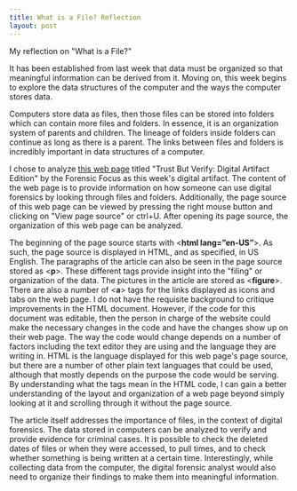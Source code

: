 ```yaml
---
title: What is a File? Reflection
layout: post
---
```

My reflection on "What is a File?"
 
It has been established from last week that data must be organized so that meaningful information can be derived from it. Moving on, this week begins to explore the data structures of the computer and the ways the computer stores data.
 
Computers store data as files, then those files can be stored into folders which can contain more files and folders. In essence, it is an organization system of parents and children. The lineage of folders inside folders can continue as long as there is a parent. The links between files and folders is incredibly important in data structures of a computer.
 
I chose to analyze [this web page](https://www.forensicfocus.com/webinars/trust-but-verify-digital-artifact-edition/) titled "Trust But Verify: Digital Artifact Edition" by the Forensic Focus as this week's digital artifact. The content of the web page is to provide information on how someone can use digital forensics by looking through files and folders. Additionally, the page source of this web page can be viewed by pressing the right mouse button and clicking on "View page source" or ctrl+U. After opening its page source, the organization of this web page can be analyzed.
 
The beginning of the page source starts with <**html lang=”en-US”**>. As such, the page source is displayed in HTML, and as specified, in US English. 
The paragraphs of the article can also be seen in the page source stored as <**p**>. These different tags provide insight into the "filing" or organization of the data. The pictures in the article are stored as <**figure**>. There are also a number of <**a**> tags for the links displayed as icons and tabs on the web page. I do not have the requisite background to critique improvements in the HTML document. However, if the code for this document was editable, then the person in charge of the website could make the necessary changes in the code and have the changes show up on their web page. The way the code would change depends on a number of factors including the text editor they are using and the language they are writing in. HTML is the language displayed for this web page's page source, but there are a number of other plain text languages that could be used, although that mostly depends on the purpose the code would be serving. By understanding what the tags mean in the HTML code, I can gain a better understanding of the layout and organization of a web page beyond simply looking at it and scrolling through it without the page source. 
 
The article itself addresses the importance of files, in the context of digital forensics. The data stored in computers can be analyzed to verify and provide evidence for criminal cases. It is possible to check the deleted dates of files or when they were accessed, to pull times, and to check whether something is being written at a certain time. Interestingly, while collecting data from the computer, the digital forensic analyst would also need to organize their findings to make them into meaningful information.  



